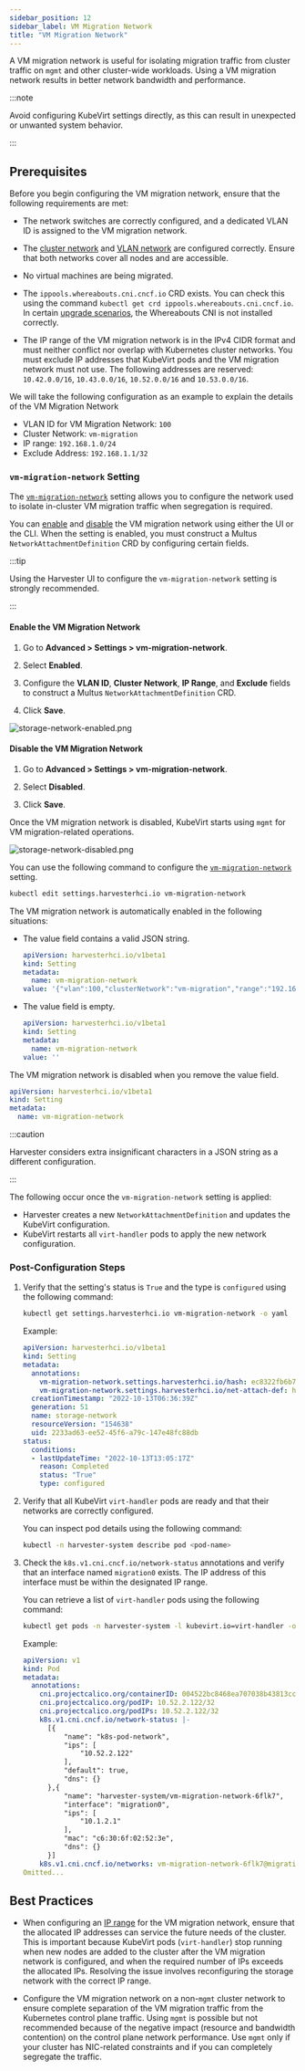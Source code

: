 ```yaml
---
sidebar_position: 12
sidebar_label: VM Migration Network
title: "VM Migration Network"
---
```


A VM migration network is useful for isolating migration traffic from cluster traffic on `mgmt` and other cluster-wide workloads. Using a VM migration network results in better network bandwidth and performance.

:::note

Avoid configuring KubeVirt settings directly, as this can result in unexpected or unwanted system behavior.

:::

## Prerequisites

Before you begin configuring the VM migration network, ensure that the following requirements are met:

- The network switches are correctly configured, and a dedicated VLAN ID is assigned to the VM migration network.

- The [cluster network](../networking/clusternetwork.md) and [VLAN network](../networking/harvester-network.md) are configured correctly. Ensure that both networks cover all nodes and are accessible.

- No virtual machines are being migrated.

- The `ippools.whereabouts.cni.cncf.io` CRD exists. You can check this using the command `kubectl get crd ippools.whereabouts.cni.cncf.io`. In certain [upgrade scenarios](https://github.com/harvester/harvester/issues/3168), the Whereabouts CNI is not installed correctly.

- The IP range of the VM migration network is in the IPv4 CIDR format and must neither conflict nor overlap with Kubernetes cluster networks. You must exclude IP addresses that KubeVirt pods and the VM migration network must not use. The following addresses are reserved: `10.42.0.0/16`, `10.43.0.0/16`, `10.52.0.0/16` and `10.53.0.0/16`.

We will take the following configuration as an example to explain the details of the VM Migration Network

- VLAN ID for VM Migration Network: `100`
- Cluster Network: `vm-migration`
- IP range: `192.168.1.0/24`
- Exclude Address: `192.168.1.1/32`

### `vm-migration-network` Setting

The [`vm-migration-network`](./settings.md#vm-migration-network) setting allows you to configure the network used to isolate in-cluster VM migration traffic when segregation is required.

You can [enable](#enable-the-vm-migration-network) and [disable](#disable-the-vm-migration-network) the VM migration network using either the UI or the CLI. When the setting is enabled, you must construct a Multus `NetworkAttachmentDefinition` CRD by configuring certain fields.

<Tabs>
<TabItem value="ui" label="UI" default>

:::tip

Using the Harvester UI to configure the `vm-migration-network` setting is strongly recommended.

:::

#### Enable the VM Migration Network

1. Go to **Advanced > Settings > vm-migration-network**.

1. Select **Enabled**.

1. Configure the **VLAN ID**, **Cluster Network**, **IP Range**, and **Exclude** fields to construct a Multus `NetworkAttachmentDefinition` CRD.

1. Click **Save**.

![storage-network-enabled.png](/img/v1.4/storagenetwork/storage-network-enabled.png)

#### Disable the VM Migration Network

1. Go to **Advanced > Settings > vm-migration-network**.

1. Select **Disabled**.

1. Click **Save**.

Once the VM migration network is disabled, KubeVirt starts using `mgmt` for VM migration-related operations.

![storage-network-disabled.png](/img/v1.4/storagenetwork/storage-network-disabled.png)

</TabItem>

<TabItem value="cli" label="CLI">

You can use the following command to configure the [`vm-migration-network`](./settings.md#vm-migration-network) setting.

```bash
kubectl edit settings.harvesterhci.io vm-migration-network
```

The VM migration network is automatically enabled in the following situations:

- The value field contains a valid JSON string.

  ```yaml
  apiVersion: harvesterhci.io/v1beta1
  kind: Setting
  metadata:
    name: vm-migration-network
  value: '{"vlan":100,"clusterNetwork":"vm-migration","range":"192.168.1.0/24", "exclude":["192.168.1.100/32"]}'
  ```

- The value field is empty.

  ```yaml
  apiVersion: harvesterhci.io/v1beta1
  kind: Setting
  metadata:
    name: vm-migration-network
  value: ''
  ```

The VM migration network is disabled when you remove the value field.

  ```yaml
  apiVersion: harvesterhci.io/v1beta1
  kind: Setting
  metadata:
    name: vm-migration-network
  ```

:::caution

Harvester considers extra insignificant characters in a JSON string as a different configuration.

:::

</TabItem>
</Tabs>

The following occur once the `vm-migration-network` setting is applied:

- Harvester creates a new `NetworkAttachmentDefinition` and updates the KubeVirt configuration.
- KubeVirt restarts all `virt-handler` pods to apply the new network configuration.

### Post-Configuration Steps

1. Verify that the setting's status is `True` and the type is `configured` using the following command:

    ```bash
    kubectl get settings.harvesterhci.io vm-migration-network -o yaml
    ```

    Example:

    ```yaml
    apiVersion: harvesterhci.io/v1beta1
    kind: Setting
    metadata:
      annotations:
        vm-migration-network.settings.harvesterhci.io/hash: ec8322fb6b741f94739cbb904fc73c3fda864d6d
        vm-migration-network.settings.harvesterhci.io/net-attach-def: harvester-system/vm-migration-network-6flk7
      creationTimestamp: "2022-10-13T06:36:39Z"
      generation: 51
      name: storage-network
      resourceVersion: "154638"
      uid: 2233ad63-ee52-45f6-a79c-147e48fc88db
    status:
      conditions:
      - lastUpdateTime: "2022-10-13T13:05:17Z"
        reason: Completed
        status: "True"
        type: configured
    ```

1. Verify that all KubeVirt `virt-handler` pods are ready and that their networks are correctly configured.

    You can inspect pod details using the following command:

    ```bash
    kubectl -n harvester-system describe pod <pod-name>
    ```

1. Check the `k8s.v1.cni.cncf.io/network-status` annotations and verify that an interface named `migration0` exists. The IP address of this interface must be within the designated IP range.

    You can retrieve a list of `virt-handler` pods using the following command:

    ```bash
    kubectl get pods -n harvester-system -l kubevirt.io=virt-handler -o yaml
    ```

    Example:

    ```yaml
    apiVersion: v1
    kind: Pod
    metadata:
      annotations:
        cni.projectcalico.org/containerID: 004522bc8468ea707038b43813cce2fba144f0e97551d2d358808d57caf7b543
        cni.projectcalico.org/podIP: 10.52.2.122/32
        cni.projectcalico.org/podIPs: 10.52.2.122/32
        k8s.v1.cni.cncf.io/network-status: |-
          [{
              "name": "k8s-pod-network",
              "ips": [
                  "10.52.2.122"
              ],
              "default": true,
              "dns": {}
          },{
              "name": "harvester-system/vm-migration-network-6flk7",
              "interface": "migration0",
              "ips": [
                  "10.1.2.1"
              ],
              "mac": "c6:30:6f:02:52:3e",
              "dns": {}
          }]
        k8s.v1.cni.cncf.io/networks: vm-migration-network-6flk7@migration0
    Omitted...
    ```

## Best Practices

- When configuring an [IP range](#prerequisites) for the VM migration network, ensure that the allocated IP addresses can service the future needs of the cluster. This is important because KubeVirt pods (`virt-handler`) stop running when new nodes are added to the cluster after the VM migration network is configured, and when the required number of IPs exceeds the allocated IPs. Resolving the issue involves reconfiguring the storage network with the correct IP range.

- Configure the VM migration network on a non-`mgmt` cluster network to ensure complete separation of the VM migration traffic from the Kubernetes control plane traffic. Using `mgmt` is possible but not recommended because of the negative impact (resource and bandwidth contention) on the control plane network performance. Use `mgmt` only if your cluster has NIC-related constraints and if you can completely segregate the traffic.
